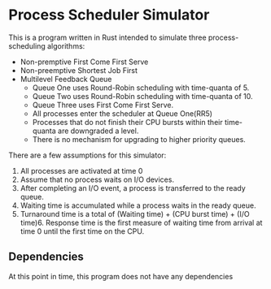 # Process Scheduler Simulator

This is a program written in Rust intended to simulate three process-scheduling algorithms:

- Non-premptive First Come First Serve
- Non-preemptive Shortest Job First
- Multilevel Feedback Queue
  - Queue One uses Round-Robin scheduling with time-quanta of 5.
  - Queue Two uses Round-Robin scheduling with time-quanta of 10.
  - Queue Three uses First Come First Serve.
  - All processes enter the scheduler at Queue One(RR5)
  - Processes that do not finish their CPU bursts within their time-quanta are downgraded a level.
  - There is no mechanism for upgrading to higher priority queues.

There are a few assumptions for this simulator:

1. All processes are activated at time 0
2. Assume that no process waits on I/O devices.
3. After completing an I/O event, a process is transferred to the ready queue.
4. Waiting time is accumulated while a process waits in the ready queue.
5. Turnaround time is a total of (Waiting time) + (CPU burst time) + (I/O time)6. Response time is the first measure of waiting time from arrival at time 0 until the first time on the CPU.

## Dependencies

At this point in time, this program does not have any dependencies
